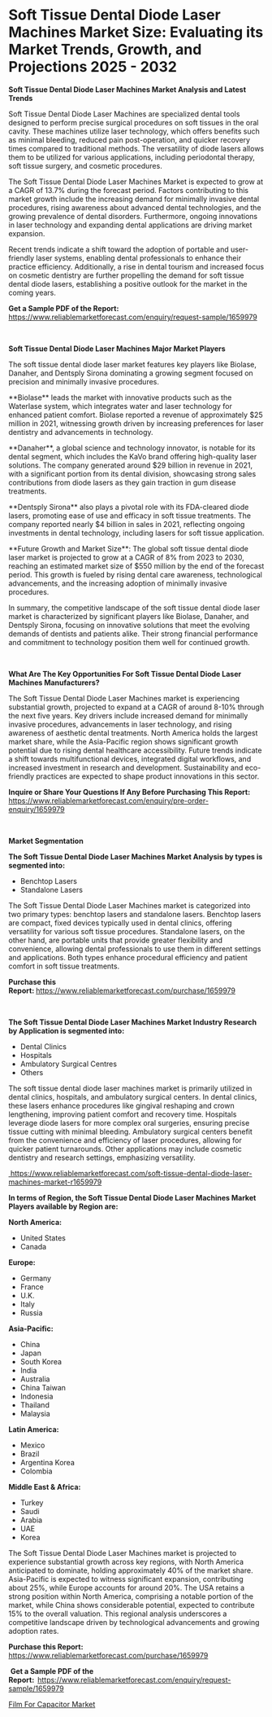 <p><h1>Soft Tissue Dental Diode Laser Machines Market Size: Evaluating its Market Trends, Growth, and Projections 2025 - 2032</h1></p><p><strong>Soft Tissue Dental Diode Laser Machines Market Analysis and Latest Trends</strong></p>
<p><p>Soft Tissue Dental Diode Laser Machines are specialized dental tools designed to perform precise surgical procedures on soft tissues in the oral cavity. These machines utilize laser technology, which offers benefits such as minimal bleeding, reduced pain post-operation, and quicker recovery times compared to traditional methods. The versatility of diode lasers allows them to be utilized for various applications, including periodontal therapy, soft tissue surgery, and cosmetic procedures.</p><p>The Soft Tissue Dental Diode Laser Machines Market is expected to grow at a CAGR of 13.7% during the forecast period. Factors contributing to this market growth include the increasing demand for minimally invasive dental procedures, rising awareness about advanced dental technologies, and the growing prevalence of dental disorders. Furthermore, ongoing innovations in laser technology and expanding dental applications are driving market expansion. </p><p>Recent trends indicate a shift toward the adoption of portable and user-friendly laser systems, enabling dental professionals to enhance their practice efficiency. Additionally, a rise in dental tourism and increased focus on cosmetic dentistry are further propelling the demand for soft tissue dental diode lasers, establishing a positive outlook for the market in the coming years.</p></p>
<p><strong>Get a Sample PDF of the Report:&nbsp;</strong> <a href="https://www.reliablemarketforecast.com/enquiry/request-sample/1659979?utm_campaign=3310&utm_medium=2&utm_source=Github&utm_content=ia&utm_term=29032025&utm_id=soft-tissue-dental-diode-laser-machines">https://www.reliablemarketforecast.com/enquiry/request-sample/1659979</a></p>
<p>&nbsp;</p>
<p><strong>Soft Tissue Dental Diode Laser Machines Major Market Players</strong></p>
<p><p>The soft tissue dental diode laser market features key players like Biolase, Danaher, and Dentsply Sirona dominating a growing segment focused on precision and minimally invasive procedures. </p><p>**Biolase** leads the market with innovative products such as the Waterlase system, which integrates water and laser technology for enhanced patient comfort. Biolase reported a revenue of approximately $25 million in 2021, witnessing growth driven by increasing preferences for laser dentistry and advancements in technology.</p><p>**Danaher**, a global science and technology innovator, is notable for its dental segment, which includes the KaVo brand offering high-quality laser solutions. The company generated around $29 billion in revenue in 2021, with a significant portion from its dental division, showcasing strong sales contributions from diode lasers as they gain traction in gum disease treatments.</p><p>**Dentsply Sirona** also plays a pivotal role with its FDA-cleared diode lasers, promoting ease of use and efficacy in soft tissue treatments. The company reported nearly $4 billion in sales in 2021, reflecting ongoing investments in dental technology, including lasers for soft tissue application.</p><p>**Future Growth and Market Size**: The global soft tissue dental diode laser market is projected to grow at a CAGR of 8% from 2023 to 2030, reaching an estimated market size of $550 million by the end of the forecast period. This growth is fueled by rising dental care awareness, technological advancements, and the increasing adoption of minimally invasive procedures.</p><p>In summary, the competitive landscape of the soft tissue dental diode laser market is characterized by significant players like Biolase, Danaher, and Dentsply Sirona, focusing on innovative solutions that meet the evolving demands of dentists and patients alike. Their strong financial performance and commitment to technology position them well for continued growth.</p></p>
<p>&nbsp;</p>
<p><strong>What Are The Key Opportunities For Soft Tissue Dental Diode Laser Machines Manufacturers?</strong></p>
<p><p>The Soft Tissue Dental Diode Laser Machines market is experiencing substantial growth, projected to expand at a CAGR of around 8-10% through the next five years. Key drivers include increased demand for minimally invasive procedures, advancements in laser technology, and rising awareness of aesthetic dental treatments. North America holds the largest market share, while the Asia-Pacific region shows significant growth potential due to rising dental healthcare accessibility. Future trends indicate a shift towards multifunctional devices, integrated digital workflows, and increased investment in research and development. Sustainability and eco-friendly practices are expected to shape product innovations in this sector.</p></p>
<p><strong>Inquire or Share Your Questions If Any Before Purchasing This Report:</strong> <a href="https://www.reliablemarketforecast.com/enquiry/pre-order-enquiry/1659979?utm_campaign=3310&utm_medium=2&utm_source=Github&utm_content=ia&utm_term=29032025&utm_id=soft-tissue-dental-diode-laser-machines">https://www.reliablemarketforecast.com/enquiry/pre-order-enquiry/1659979</a></p>
<p>&nbsp;</p>
<p><strong>Market Segmentation</strong></p>
<p><strong>The Soft Tissue Dental Diode Laser Machines Market Analysis by types is segmented into:</strong></p>
<p><ul><li>Benchtop Lasers</li><li>Standalone Lasers</li></ul></p>
<p><p>The Soft Tissue Dental Diode Laser Machines market is categorized into two primary types: benchtop lasers and standalone lasers. Benchtop lasers are compact, fixed devices typically used in dental clinics, offering versatility for various soft tissue procedures. Standalone lasers, on the other hand, are portable units that provide greater flexibility and convenience, allowing dental professionals to use them in different settings and applications. Both types enhance procedural efficiency and patient comfort in soft tissue treatments.</p></p>
<p><strong>Purchase this Report:&nbsp;</strong><a href="https://www.reliablemarketforecast.com/purchase/1659979?utm_campaign=3310&utm_medium=2&utm_source=Github&utm_content=ia&utm_term=29032025&utm_id=soft-tissue-dental-diode-laser-machines">https://www.reliablemarketforecast.com/purchase/1659979</a></p>
<p>&nbsp;</p>
<p><strong>The Soft Tissue Dental Diode Laser Machines Market Industry Research by Application is segmented into:</strong></p>
<p><ul><li>Dental Clinics</li><li>Hospitals</li><li>Ambulatory Surgical Centres</li><li>Others</li></ul></p>
<p><p>The soft tissue dental diode laser machines market is primarily utilized in dental clinics, hospitals, and ambulatory surgical centers. In dental clinics, these lasers enhance procedures like gingival reshaping and crown lengthening, improving patient comfort and recovery time. Hospitals leverage diode lasers for more complex oral surgeries, ensuring precise tissue cutting with minimal bleeding. Ambulatory surgical centers benefit from the convenience and efficiency of laser procedures, allowing for quicker patient turnarounds. Other applications may include cosmetic dentistry and research settings, emphasizing versatility.</p></p>
<p><a href="https://www.reliablemarketforecast.com/soft-tissue-dental-diode-laser-machines-market-r1659979?utm_campaign=3310&utm_medium=2&utm_source=Github&utm_content=ia&utm_term=29032025&utm_id=soft-tissue-dental-diode-laser-machines">&nbsp;https://www.reliablemarketforecast.com/soft-tissue-dental-diode-laser-machines-market-r1659979</a></p>
<p><strong>In terms of Region, the Soft Tissue Dental Diode Laser Machines Market Players available by Region are:</strong></p>
<p>
    <p> <strong> North America: </strong>
        <ul>
            <li>United States</li>
            <li>Canada</li>
        </ul>
        </p> 
    <p> <strong> Europe: </strong>
        <ul>
            <li>Germany</li>
            <li>France</li>
            <li>U.K.</li>
            <li>Italy</li>
            <li>Russia</li>
        </ul>
        </p> 
    <p> <strong> Asia-Pacific: </strong>
        <ul>
            <li>China</li>
            <li>Japan</li>
            <li>South Korea</li>
            <li>India</li>
            <li>Australia</li>
            <li>China Taiwan</li>
            <li>Indonesia</li>
            <li>Thailand</li>
            <li>Malaysia</li>
        </ul>
        </p> 
    <p> <strong> Latin America: </strong>
        <ul>
            <li>Mexico</li>
            <li>Brazil</li>
            <li>Argentina Korea</li>
            <li>Colombia</li>
        </ul>
        </p> 
    <p> <strong> Middle East & Africa: </strong>
        <ul>
            <li>Turkey</li>
            <li>Saudi</li>
            <li>Arabia</li>
            <li>UAE</li>
            <li>Korea</li>
        </ul>
    </p>
    </p>
<p><p>The Soft Tissue Dental Diode Laser Machines market is projected to experience substantial growth across key regions, with North America anticipated to dominate, holding approximately 40% of the market share. Asia-Pacific is expected to witness significant expansion, contributing about 25%, while Europe accounts for around 20%. The USA retains a strong position within North America, comprising a notable portion of the market, while China shows considerable potential, expected to contribute 15% to the overall valuation. This regional analysis underscores a competitive landscape driven by technological advancements and growing adoption rates.</p></p>
<p><strong>Purchase this Report: </strong><a href="https://www.reliablemarketforecast.com/purchase/1659979?utm_campaign=3310&utm_medium=2&utm_source=Github&utm_content=ia&utm_term=29032025&utm_id=soft-tissue-dental-diode-laser-machines">https://www.reliablemarketforecast.com/purchase/1659979</a></p>
<p>&nbsp;<strong>Get a Sample PDF of the Report:&nbsp;&nbsp;</strong><a href="https://www.reliablemarketforecast.com/enquiry/request-sample/1659979?utm_campaign=3310&utm_medium=2&utm_source=Github&utm_content=ia&utm_term=29032025&utm_id=soft-tissue-dental-diode-laser-machines">https://www.reliablemarketforecast.com/enquiry/request-sample/1659979</a></p>
<p><strong></strong></p>
<p><p><a href="https://github.com/wyettillesr4/Market-Research-Report-List-1/blob/main/film-for-capacitor-market.md?utm_campaign=3310&utm_medium=2&utm_source=Github&utm_content=ia&utm_term=29032025&utm_id=soft-tissue-dental-diode-laser-machines">Film For Capacitor Market</a></p></p>